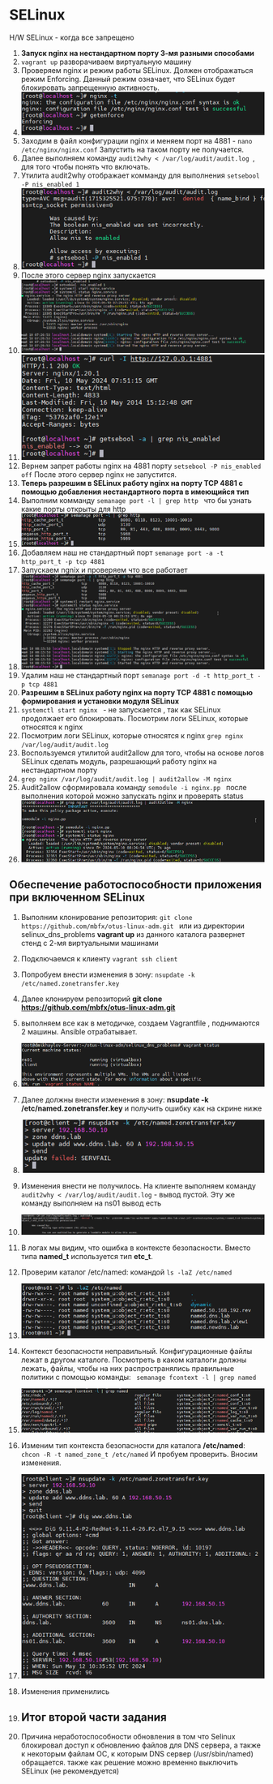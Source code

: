 # SELinux
H/W SELinux - когда все запрещено 
1. **Запуск nginx на нестандартном порту 3-мя разными способами**
2.   ``` vagrant up ```  разворачиваем виртуальную машину
3.   Проверяем nginx  и режим работы SELinux. Должен отображаться режим Enforcing. Данный режим означает, что SELinux будет блокировать запрещенную активность.   
4.    ![alt text](./Pictures/1.png)
5. Заходим в файл конфигурации nginx и меняем порт на 4881 -  ``` nano /etc/nginx/nginx.conf ```  Запустить на таком порту не получается.
6. Далее выполняем команду  ``` audit2why < /var/log/audit/audit.log  ```, для того чтобы понять что включать.
7. Утилита audit2why отображает комманду для выполнения  ``` setsebool -P nis_enabled 1  ```   
8.   ![alt text](./Pictures/2.png)
9.   После этого сервер nginx запускается
10.    ![alt text](./Pictures/3.png)
11.    ![alt text](./Pictures/4.png)
12.  Вернем запрет работы nginx на 4881 порту   ``` setsebool -P nis_enabled off ```   После этого сервер nginx не запустится.
13.  **Теперь разрешим в SELinux работу nginx на порту TCP 4881 c помощью добавления нестандартного порта в имеющийся тип**
14.   Выполним комманду  ``` semanage port -l | grep http  ``` что бы узнать какие порты открыты для http
15.   ![alt text](./Pictures/5.png)
16.   Добавляем наш не стандартный порт  ``` semanage port -a -t http_port_t -p tcp 4881  ```
17.   Запускаем ngnix и проверяем что все работает
18.   ![alt text](./Pictures/6.png)
19.    Удалим наш не стандартный порт  ``` semanage port -d -t http_port_t -p tcp 4881  ```
20. **Разрешим в SELinux работу nginx на порту TCP 4881 c помощью формирования и установки модуля SELinux**
21.    ``` systemctl start nginx  ``` -  не запускается , так как SELinux продолжает его блокировать. Посмотрим логи SELinux, которые относятся к nginx
22. Посмотрим логи SELinux, которые относятся к nginx   ``` grep nginx /var/log/audit/audit.log  ```
23.  Воспользуемся утилитой audit2allow для того, чтобы на основе логов SELinux сделать модуль, разрешающий работу nginx на нестандартном порту
24.   ``` grep nginx /var/log/audit/audit.log | audit2allow -M nginx  ```
25.   Audit2allow сформировала команду  ``` semodule -i nginx.pp  ``` после выполнения которой можно запускать nginx и проверять status
26.    ![alt text](./Pictures/7.png)
## Обеспечение работоспособности приложения при включенном SELinux
1.  Выполним клонирование репозитория:  ``` git clone https://github.com/mbfx/otus-linux-adm.git  ``` или из директории selinux_dns_problems  **vagrant up** из данного каталога развернет стенд с 2-мя виртуальными машинами
2.  Подключаемся к клиенту ``` vagrant ssh client ```
3.   Попробуем внести изменения в зону: ``` nsupdate -k /etc/named.zonetransfer.key ```

1. Далее клонируем репозиторий **git clone https://github.com/mbfx/otus-linux-adm.git**
2. выполняем все как в методичке, создаем Vagrantfile , поднимаются 2 машины. Ansible отрабатывает.
3.  ![alt text](./Pictures/11.png)
4.  Далее должны внести изменения в зону: **nsupdate -k /etc/named.zonetransfer.key** и получить ошибку как на скрине ниже
5.   ![alt text](./Pictures/12.png)
6.   Изменения внести не получилось.   На клиенте выполняем команду ``` audit2why < /var/log/audit/audit.log ```  - вывод пустой. Эту же команду выполняем на ns01 вывод есть
7.   ![alt text](./Pictures/13.png)
8.   В логах мы видим, что ошибка в контексте безопасности. Вместо типа **named_t** используется тип **etc_t**.
9.   Проверим каталог /etc/named:  командой ``` ls -laZ /etc/named ```
10.   ![alt text](./Pictures/14.png)
11.   Контекст безопасности неправильный. Конфигурационные файлы лежат в другом каталоге. Посмотреть в каком каталоги должны лежать, файлы, чтобы на них распространялись правильные политики с помощью команды: ```  semanage fcontext -l | grep named ```
12.   ![alt text](./Pictures/15.png)
13.   Изменим тип контекста безопасности для каталога **/etc/named**: ``` chcon -R -t named_zone_t /etc/named ```  И пробуем проверить. Вносим изменения.
14.   ![alt text](./Pictures/16.png)
15.   Изменения применились
16.   ## Итог второй части задания
17.   Причина неработоспособности обновления в том что Selinux блокировал доступ к обновлению файлов для DNS сервера, а также к некоторым файлам ОС, к которым DNS сервер (/usr/sbin/named) обращается. также как решение можно временно выключить SELinux (не рекомендуется)


